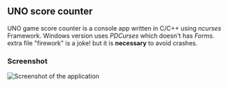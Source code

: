 ## UNO score counter

UNO game score counter is a console app written in C/C++ using _ncurses_ Framework. Windows version uses _PDCurses_ which doesn't has _Forms_.
extra file "firework" is a joke! but it is **necessary** to avoid crashes. 

### Screenshot
![Screenshot of the application](https://photos.google.com/photo/AF1QipPMbBpHHjJHEYz14OULtoX3keTLLp_RQZSU-CQ8)
